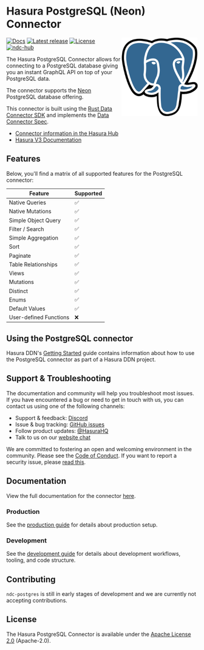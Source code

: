 # Hasura PostgreSQL (Neon) Connector

<a href="https://hasura.io/"><img src="https://github.com/hasura/ndc-postgres/blob/main/docs/logo.png" align="right" width="200"></a>

[![Docs](https://img.shields.io/badge/docs-v3.x-brightgreen.svg?style=flat)](https://hasura.io/docs/3.0/connectors/postgresql)
[![Latest release](https://img.shields.io/github/v/release/hasura/ndc-postgres)](https://github.com/hasura/ndc-postgres/releases/latest)
[![License](https://img.shields.io/badge/license-Apache--2.0-purple.svg?style=flat)](LICENSE.txt)
[![ndc-hub](https://img.shields.io/badge/ndc--hub-postgres-blue.svg?style=flat)](https://hasura.io/connectors/postgres)

The Hasura PostgreSQL Connector allows for connecting to a PostgreSQL database giving you an instant
GraphQL API on top of your PostgreSQL data.

The connector supports the [Neon](https://neon.tech/) PostgreSQL database offering.

This connector is built using the [Rust Data Connector SDK](https://github.com/hasura/ndc-sdk-rs)
and implements the [Data Connector Spec](https://github.com/hasura/ndc-spec).

- [Connector information in the Hasura Hub](https://hasura.io/connectors/postgres)
- [Hasura V3 Documentation](https://hasura.io/docs/3.0)

## Features

Below, you'll find a matrix of all supported features for the PostgreSQL connector:

| Feature                | Supported |
| ---------------------- | --------- |
| Native Queries         | ✅        |
| Native Mutations       | ✅        |
| Simple Object Query    | ✅        |
| Filter / Search        | ✅        |
| Simple Aggregation     | ✅        |
| Sort                   | ✅        |
| Paginate               | ✅        |
| Table Relationships    | ✅        |
| Views                  | ✅        |
| Mutations              | ✅        |
| Distinct               | ✅        |
| Enums                  | ✅        |
| Default Values         | ✅        |
| User-defined Functions | ❌        |

## Using the PostgreSQL connector

Hasura DDN's [Getting Started](https://hasura.io/docs/3.0/getting-started/build/connect-to-data/connect-a-source?db=PostgreSQL)
guide contains information about how to use the PostgreSQL connector as part of a Hasura DDN project.

## Support & Troubleshooting

The documentation and community will help you troubleshoot most issues.
If you have encountered a bug or need to get in touch with us, you can contact us using one of the following channels:

- Support & feedback: [Discord](https://discord.gg/hasura)
- Issue & bug tracking: [GitHub issues](https://github.com/hasura/graphql-engine/issues)
- Follow product updates: [@HasuraHQ](https://twitter.com/hasurahq)
- Talk to us on our [website chat](https://hasura.io)

We are committed to fostering an open and welcoming environment in the community.
Please see the [Code of Conduct](https://github.com/hasura/ndc-postgres/blob/main/docs/code-of-conduct.md).
If you want to report a security issue, please [read this](https://github.com/hasura/ndc-postgres/blob/main/docs/security.md).

## Documentation

View the full documentation for the connector [here](https://github.com/hasura/ndc-postgres/blob/main/docs/readme.md).

### Production

See the [production guide](https://github.com/hasura/ndc-postgres/blob/main/docs/production.md) for details about production setup.

### Development

See the [development guide](https://github.com/hasura/ndc-postgres/blob/main/docs/development.md) for details about development workflows, tooling, and code structure.

## Contributing

`ndc-postgres` is still in early stages of development and we are currently not accepting contributions.

## License

The Hasura PostgreSQL Connector is available under the [Apache License 2.0](https://www.apache.org/licenses/LICENSE-2.0) (Apache-2.0).
